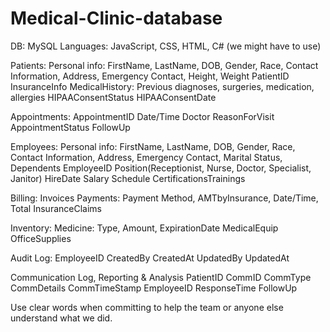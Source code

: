 # Medical-Clinic-database
DB: MySQL
Languages: JavaScript, CSS, HTML, C# (we might have to use)
	
Patients:
	Personal info: FirstName, LastName, DOB, Gender, Race, Contact Information, Address, Emergency Contact, Height, Weight
	PatientID
 	InsuranceInfo
  	MedicalHistory: Previous diagnoses, surgeries, medication, allergies
   	HIPAAConsentStatus
    	HIPAAConsentDate

Appointments:
	AppointmentID
 	Date/Time
  	Doctor
   	ReasonForVisit
    	AppointmentStatus
    	FollowUp 

Employees:
	Personal info: FirstName, LastName, DOB, Gender, Race, Contact Information, Address, Emergency Contact, Marital Status, Dependents
    	EmployeeID
    	Position(Receptionist, Nurse, Doctor, Specialist, Janitor)
    	HireDate
    	Salary
    	Schedule
    	CertificationsTrainings

Billing:
	Invoices
 	Payments: Payment Method, AMTbyInsurance, Date/Time, Total
	InsuranceClaims

Inventory:
	Medicine: Type, Amount, ExpirationDate
 	MedicalEquip
  	OfficeSupplies

Audit Log:
	EmployeeID
	CreatedBy
	CreatedAt
	UpdatedBy
	UpdatedAt

Communication Log, Reporting & Analysis
	PatientID
	CommID
	CommType
	CommDetails
	CommTimeStamp
	EmployeeID
	ResponseTime
	FollowUp
	
Use clear words when committing to help the team or anyone else understand what we did.
